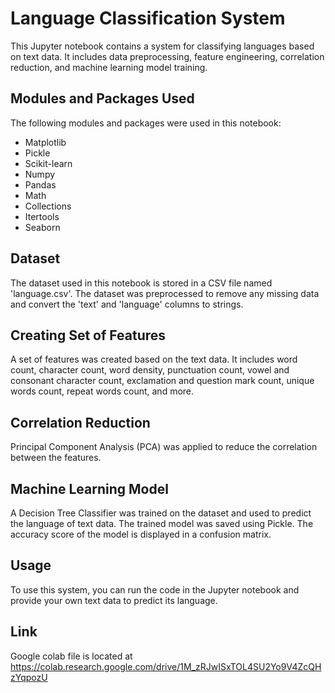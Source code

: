 # Language Classification System

This Jupyter notebook contains a system for classifying languages based on text data. It includes data preprocessing, feature engineering, correlation reduction, and machine learning model training.

## Modules and Packages Used

The following modules and packages were used in this notebook:

- Matplotlib
- Pickle
- Scikit-learn
- Numpy
- Pandas
- Math
- Collections
- Itertools
- Seaborn

## Dataset

The dataset used in this notebook is stored in a CSV file named 'language.csv'. The dataset was preprocessed to remove any missing data and convert the 'text' and 'language' columns to strings.

## Creating Set of Features

A set of features was created based on the text data. It includes word count, character count, word density, punctuation count, vowel and consonant character count, exclamation and question mark count, unique words count, repeat words count, and more.

## Correlation Reduction

Principal Component Analysis (PCA) was applied to reduce the correlation between the features.

## Machine Learning Model

A Decision Tree Classifier was trained on the dataset and used to predict the language of text data. The trained model was saved using Pickle. The accuracy score of the model is displayed in a confusion matrix.

## Usage

To use this system, you can run the code in the Jupyter notebook and provide your own text data to predict its language.

## Link

Google colab file is located at https://colab.research.google.com/drive/1M_zRJwISxTOL4SU2Yo9V4ZcQHzYqpozU
